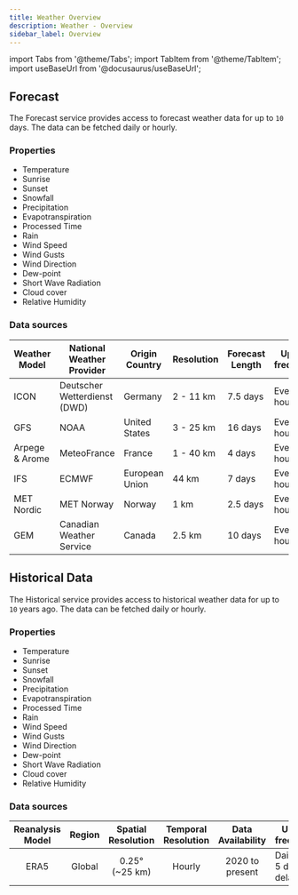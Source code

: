 ```yaml
---
title: Weather Overview
description: Weather - Overview
sidebar_label: Overview
---
```


import Tabs from '@theme/Tabs';
import TabItem from '@theme/TabItem';
import useBaseUrl from '@docusaurus/useBaseUrl';


## Forecast

The Forecast service provides access to forecast weather data for up to `10` days. The data can be fetched daily or hourly.

### Properties

- Temperature
- Sunrise
- Sunset
- Snowfall
- Precipitation
- Evapotranspiration
- Processed Time
- Rain
- Wind Speed
- Wind Gusts
- Wind Direction
- Dew-point
- Short Wave Radiation
- Cloud cover
- Relative Humidity


### Data sources
| Weather Model  | National Weather Provider    | Origin Country | Resolution | Forecast Length | Update frequency |
|----------------|------------------------------|----------------|------------|-----------------|------------------|
| ICON           | Deutscher Wetterdienst (DWD) | Germany        | 2 - 11 km  | 7.5 days        | Every 3 hours    |
| GFS            | NOAA                         | United States  | 3 - 25 km  | 16 days         | Every hour       |
| Arpege & Arome | MeteoFrance                  | France         | 1 - 40 km  | 4 days          | Every 6 hours    |
| IFS            | ECMWF                        | European Union | 44 km      | 7 days          | Every 6 hours    |
| MET Nordic     | MET Norway                   | Norway         | 1 km       | 2.5 days        | Every hour       |
| GEM            | Canadian Weather Service     | Canada         | 2.5 km     | 10 days         | Every 6 hours    |


## Historical Data
The Historical service provides access to historical weather data for up to `10` years ago. The data can be fetched daily or hourly.

### Properties

- Temperature
- Sunrise
- Sunset
- Snowfall
- Precipitation
- Evapotranspiration
- Processed Time
- Rain
- Wind Speed
- Wind Gusts
- Wind Direction
- Dew-point
- Short Wave Radiation
- Cloud cover
- Relative Humidity

### Data sources
| Reanalysis Model  |    Region     | Spatial Resolution | Temporal Resolution | Data Availability | Update frequency        |
|:-----------------:|:-------------:|:------------------:|:-------------------:|:-----------------:|-------------------------|
|         ERA5      |    Global     |   0.25° (~25 km)   |       Hourly        |  2020 to present  | Daily with 5 days delay |
